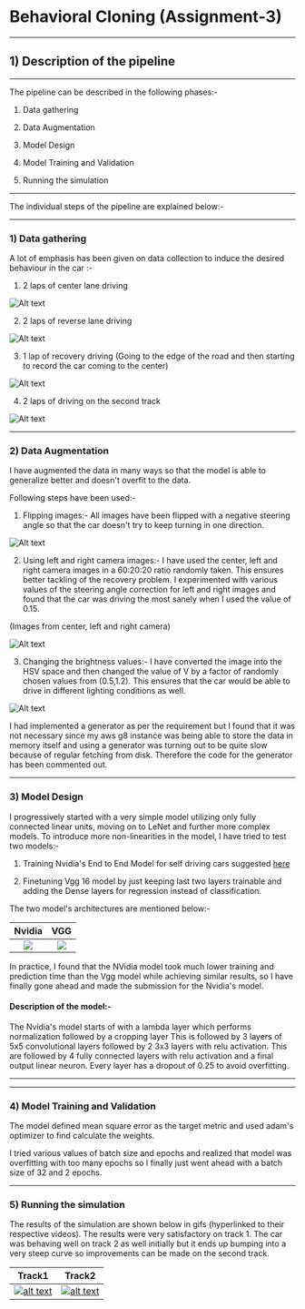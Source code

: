 # Behavioral Cloning (Assignment-3)
---

## 1) Description of the pipeline
---

The pipeline can be described in the following phases:- 

1) Data gathering

2) Data Augmentation

3) Model Design

4) Model Training and Validation

5) Running the simulation

---

The individual steps of the pipeline are explained below:-

---

### 1) Data gathering

A lot of emphasis has been given on data collection to induce the desired behaviour in the car :-

1) 2 laps of center lane driving

![Alt text](./images/center_lane.jpg?raw=true "Center Lane Driving")

2) 2 laps of reverse lane driving

![Alt text](./images/reverse_lane.jpg?raw=true "Reverse Lane Driving")

3) 1 lap of recovery driving (Going to the edge of the road and then starting to record the car coming to the center)

![Alt text](./images/recovery_driving.jpg?raw=true "Recovery Driving")

4) 2 laps of driving on the second track

![Alt text](./images/track2.jpg?raw=true "Track 2")


---

### 2) Data Augmentation

I have augmented the data in many ways so that the model is able to generalize better and doesn't overfit to the data.

Following steps have been used:-

1) Flipping images:- All images have been flipped with a negative steering angle so that the car doesn't try to keep turning in one direction.

![Alt text](./images/flipped.png?raw=true "Flipped Image")

2) Using left and right camera images:- I have used the center, left and right camera images in a 60:20:20 ratio randomly taken. This ensures better tackling of the recovery problem. I experimented with various values of the steering angle correction for left and right images and found that the car was driving the most sanely when I used the value of 0.15.

(Images from center, left and right camera)


![Alt text](./images/center_left_right.png?raw=true "Images from center, left and right camera")

3) Changing the brightness values:- I have converted the image into the HSV space and then changed the value of V by a factor of randomly chosen values from (0.5,1.2). This ensures that the car would be able to drive in different lighting conditions as well. 

![Alt text](./images/brightness_augmented.png?raw=true "Brightness Augmented Image")


I had implemented a generator as per the requirement but I found that it was not necessary since my aws g8 instance was being able to store the data in memory itself and using a generator was turning out to be quite slow because of regular fetching from disk.
Therefore the code for the generator has been commented out.


---
### 3) Model Design

I progressively started with a very simple model utilizing only fully connected linear units, moving on to LeNet and further more complex models. To introduce more non-linearities in the model, I have tried to test two models:-

1) Training Nvidia's End to End Model for self driving cars suggested [here](https://images.nvidia.com/content/tegra/automotive/images/2016/solutions/pdf/end-to-end-dl-using-px.pdf)

2) Finetuning Vgg 16 model by just keeping last two layers trainable and adding the Dense layers for regression instead of classification.

The two model's architectures are mentioned below:-

Nvidia           | VGG
:-------------------------:|:-------------------------:
![](./images/nvidia.png?raw=true)  |  ![](./images/vgg.png?raw=true)


In practice, I found that the NVidia model took much lower training and prediction time than the Vgg model while achieving similar results, so I have finally gone ahead and made the submission for the Nvidia's model.

#### Description of the model:-

The Nvidia's model starts of with a lambda layer which performs normalization followed by a cropping layer
This is followed by 3 layers of 5x5 convolutional layers followed by 2 3x3 layers with relu activation. 
This are followed by 4 fully connected layers with relu activation and a final output linear neuron. 
Every layer has a dropout of 0.25 to avoid overfitting.


---

---
### 4) Model Training and Validation

The model defined mean square error as the target metric and used adam's optimizer to find calculate the weights.

I tried various values of batch size and epochs and realized that model was overfitting with too many epochs so I finally just went ahead with a batch size of 32 and 2 epochs.

---

### 5) Running the simulation

The results of the simulation are shown below in gifs (hyperlinked to their respective videos). The results were very satisfactory on track 1. The car was behaving well on track 2 as well initially but it ends up bumping into a very steep curve so improvements can be made on the second track.


Track1           | Track2
:-------------------------:|:-------------------------:
[![alt text](https://j.gifs.com/oYW7JA.gif)](https://youtu.be/IdNtVQe9-zg) | [![alt text](https://j.gifs.com/qjWDLD.gif)](https://youtu.be/bsskv5Vf8hg) 